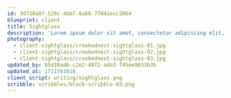 ```yaml
---
id: 3d728a97-526c-4bb7-8a60-77841ecc3064
blueprint: client
title: Sightglass
description: 'Lorem ipsum dolor sit amet, consectetur adipiscing elit, sed do eiusmod tempor incididunt ut labore et dolore magna aliqua. Ut enim ad minim veniam, quis nostrud exercitation ullamco laboris nisi ut aliquip ex ea commodo consequat. Duis aute irure dolor in reprehenderit in voluptate velit esse cillum dolore eu fugiat nulla pariatur. Excepteur sint occaecat cupidatat non proident, sunt in culpa qui officia deserunt mollit anim id est laborum.'
photography:
  - client-sightglass/crookednest-sightglass-01.jpg
  - client-sightglass/crookednest-sightglass-02.jpg
  - client-sightglass/crookednest-sightglass-03.jpg
updated_by: b5d10adb-c2e2-48f2-ada3-f45ee9633b3b
updated_at: 1711761616
client_script: writing/sightglass.png
scribble: scribbles/black-scribble-03.png
---
```

